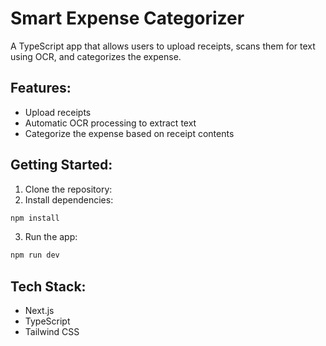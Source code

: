 # Smart Expense Categorizer

A TypeScript app that allows users to upload receipts, scans them for text using OCR, and categorizes the expense.

## Features:
- Upload receipts
- Automatic OCR processing to extract text
- Categorize the expense based on receipt contents

## Getting Started:
1. Clone the repository:
2. Install dependencies:
  ```bash
  npm install
  ```
3. Run the app:
  ```bash
  npm run dev
  ```

## Tech Stack:
- Next.js
- TypeScript
- Tailwind CSS
